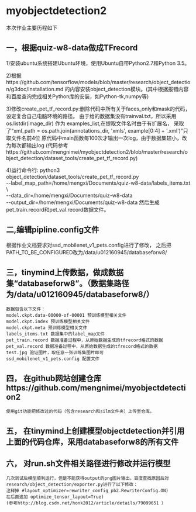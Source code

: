# myobjectdetection2
本次作业主要历程如下
## 一，根据quiz-w8-data做成TFrecord
   1)安装ubuntu系统搭建Ubuntu环境，使用Ubuntu自带Python2.7和Python 3.5。
   
   2)根据https://github.com/tensorflow/models/blob/master/research/object_detection/g3doc/installation.md 
      的内容安装object_detection模块。(其中根据报错内容和百度查询完成相关Python库的安装，如Python-tk,numpy等)
      
   3)修改create_pet_tf_record.py:删除代码中所有关于faces_only和mask的代码，设定复合自己电脑环境的路径。
由于给的数据集没有trainval.txt，所以采用os.listdir(image_dir) 作为 examples_list,在提取文件名时由于有扩展名，
采取了“xml_path = os.path.join(annotations_dir, 'xmls', example[0:4] + '.xml')”只取文件名前4位
原代码中main函数每100次才输出一次log，由于数据集较小，改为每次都输出log
(代码参考https://github.com/mengnimei/myobjectdetection2/blob/master/research/object_detection/dataset_tools/create_pet_tf_record.py)

   4)运行命令行:
    python3 object_detection/dataset_tools/create_pet_tf_record.py \
        --label_map_path=/home/mengxi/Documents/quiz-w8-data/labels_items.txt \     
        --data_dir=/home/mengxi/Documents/quiz-w8-data \
        --output_dir=/home/mengxi/Documents/quiz-w8-data
   然后生成pet_train.record和pet_val.record数据文件。

## 二,编辑pipline.config文件
根据作业文档要求对ssd_mobilenet_v1_pets.config进行了修改，
之后把PATH_TO_BE_CONFIGURED改为/data/u012160945/databaseforw8/

## 三，tinymind上传数据，做成数据集“databaseforw8”。（数据集路径为/data/u012160945/databaseforw8/）
    数据包含以下文件：
    model.ckpt.data-00000-of-00001 预训练模型相关文件
    model.ckpt.index 预训练模型相关文件
    model.ckpt.meta 预训练模型相关文件
    labels_items.txt 数据集中的label_map文件
    pet_train.record 数据准备过程中，从原始数据生成的tfrecord格式的数据
    pet_val.record 数据准备过程中，从原始数据生成的tfrecord格式的数据
    test.jpg 验证图片，取任意一张训练集图片即可
    ssd_mobilenet_v1_pets.config 配置文件


## 四， 在github网站创建仓库https://github.com/mengnimei/myobjectdetection2
    使用git功能把修改过的代码（包含research和silm文件夹）上传至仓库。

## 五， 在tinymind上创建模型objectdetection并引用上面的代码仓库，采用databaseforw8的所有文件

## 六， 对run.sh文件相关路径进行修改并运行模型

    几次调试后模型顺利运行，但是不能获得output的png图片输出。百度查找原因后对
    research/object_detection/exporter.py进行了以下修改：
    注释掉 #layout_optimizer=rewriter_config_pb2.RewriterConfig.ON)
    在后面追加 optimize_tensor_layout=True)
    (参考http://blog.csdn.net/honk2012/article/details/79099651 ）
    


